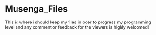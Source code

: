 # Musenga_Files
This is where i should keep my files in oder to progress my programming level
 and any comment or feedback for the viewers is highly welcomed!
